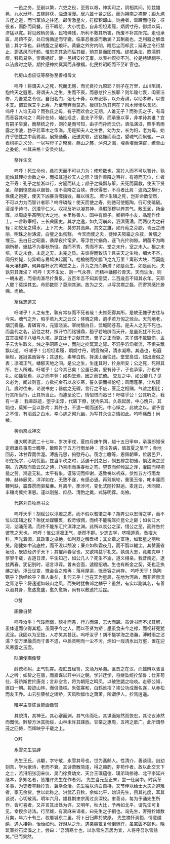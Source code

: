 <!-- { "loadSidebar": true } -->
　　一邑之务，至剧以繁，六吏之役，至劳以艰，神实司之，阴相其间。矧兹雄邑，九水洑环，五稼鲜获，浊流澶漫。居六雄十紧之区，而为朔南之襟带；距九馗五逹之道，而当军旅之往还。邮传激星火，符牒积邱山。饷挽者，雷蹄而电毂；征役者，雨卧而风餐。日不暇给，大小忧患，自非坦坦素履，炳炳寸丹，御烦以简，济猛以寛。将见政柄旁落，民物殚残，所利不救其所害，所废不补其所完。走也承匮，局蹐不安，处已愧循途而守辙，临事忍推波而助澜？其剸裁也，乏利器之解盘错；其才华也，非绣腹之呈琅玕。黄霸之外穷内眀，瞠后尘而却武；延寿之令行禁止，遡髙风而汗颜。惟思先其急而后其缓，勉其易而图其难。综核条法，煦濡恫瘝，移风易俗，崇善擿奸，使一邑相安扵无事，以表神贶扵不刋。扵是特建祠宇，以洁歳时之祭，期扵感神扵冥冥而非徼福，化民扵昭昭而不至旷官也。

　　代房山虑应征等祭弥至善祖母文

　　呜呼！将谓夫人之死，死而无憾，而光贲扵九原耶？则子在万里，山川阻阔，抱终天之遐思。将谓夫人之生，生而不辰，而恩怠扵三族耶？则年踰七袠，闺壸洁修，为吾党之令仪。自归名门，殆七十朞，以奉祀事，以介寿祺，以助孝养，以鬯本支。谓宜保艾乎上寿，乃至奄弃而莫追。板舆轨轨其何在？风木惨惨以含悲。
呜呼！人谁无母？而弥氏之母，有子而欢会之无期。人谁无子？而弥氏之子，有母而音容其何之！两孙在侍，灿灿瑶芝，虽支子不祭，而承重以享，非孝孙其谁？宜有嗣子举奠，而祭统之传，则扵是而可知，由子而孙而云仍，涵泓演溢，煦乎若雨露之渗漉，勃乎若草木之华滋。用是知夫人之生世，幼为女，长为妇，老为母，始终乎徳性之中而弗渝。展祭通衢，祇送灵软，逐铭旌而雨泣，望魂气而飙驰。一以表枌榆之义分，一以写母子之暌离。燕山之麓，泸沟之湄，埋黄壤而深窅，缭青山之委蛇。神其来格！安灵扵兹。

　　祭许生文

　　呜呼！死生命也，悬扵天而不可以力为；修短数也，寓扵人而不可以智计。孰能烛其理扵命数之中，而扣其道扵天人之际？谓作善降之百祥，有德而无位，仁者之不寿：孔子之接淅以行，穷阨而转走；颜子之操瓢与箪，夭死而莫救，使天下贤圣，颠倒惶惑而以自咎。谓不善降之百殃，谗谀得志，不肖者比肩：盗跖之横行，侏儒之饱死，使天下凶暴贪噬攘敓，藉以得志。
若许生璘之死，岂非命数使然，不可以力为而智计者耶？呜呼璘哉！使天而使之寿，则徳可使甄陶，行可使砥砺。浸淫乎诗书，沉潜乎仁义。収视反听以凝其神，涤瑕荡秽以养其气。敷玉润，扬金晖，以周旋乎髙明光大之地。乡里称善人，国中有颜子。卿相呼小友，品题作佳士。一言取宰相，三长典国史。其才之逸，如九河崩奔，泗溟荡潏，而两仪为之轩轾；如蛟龙之得水，上下扵天，莫穷其诡异。其文之雄，如丹葩之芬腴，青云之绮丽，明珠之射涛波，白璧之出氛翳。
今天而使之夭，徒悼夫陨霜之杀菽，黄壤之埋玉。去白日之昭垂，袭厚夜扵窀穸。等浮世扵蜗角，逐飞光扵驹隙。朝菌不为晦朔所移，蟪蛄不为春秋所役。苗而不秀，秀而不实。堂之未升，室之未入。根之未培，实之未食。未定之天，未完之质。夫谁得而致诘？且夫天之生物，细大不齐，同归扵毙，何异蜩与鷽鸠决起而飞，枪榆枋而笑鹏飞之九万里？寓形大块，而莫能与天壤相弊，何异覆杯水扵坳堂之上，芥为之舟而斯滞？如是而生，如是而死，夫孰穷其涯涘？
呜呼！天不生汝，则一气永存，而精神蟠郁扵青天。天而生汝，则一朝永逝，而骨肉澌尽扵黄泉。五百年吾不知其宿契，二百歳吾不知其永年。天耶人耶？莫探其玄。命耶数耶？莫测其渊。故为之文，以写灵襟之磊，而寄冥感扵渺绵。尚飨。

　　祭徐志道文

　　吁嗟乎！人之有生，孰有常存而不死者哉！夫惟死得其所，是故无愧乎古往与今来。魂气之升，昭乎若九天之云汉；体魄之降，逈乎若万仭之琼台。天荒地老，烟沉雾霾。青磷宵冷，元猿晓哀。宰树翳白日，佳城閟苍苔。是夫人之无不死也。而盖代之名，迈往之材，照汗竹而铭锺鼎，豁乎若地辟而天开，是虽死犹不死也，宜其振耀乎八垠与九垓。是宜比干之献其忠，曽子之正而毙，夫子谓不敢毁伤，孟子云舍生取义。烛之乎昭昭之中，而剖之扵冥冥之际。不汨乎滔滔者流，不惧夫飘飘以逝。
吁嗟乎！公坦坦素履，炯炯寸丹，明霞绚采，清氷凝寒。其遇也，彤庭紫枢，逐冠盖而容与；其退也，素琴白鹤，择溪山而往还。堂堂髙谊，超出庸俗之表；凛凛正气，蟠郁天地之间。是公之生，生逢其时，扵身所安；公之死，死得其所，在人所难。吁嗟乎！公今其已矣！公虽已矣，爰有孙子，子也承家，孙也守礼。如播获焉，以之而丰登；如构堂焉，因之而芘倚。
交友之中，如公能几？见义必为，闻过则喜。方欲托金石以永岁寒，誓久要而植伦纪；风雨蓬茅，尘埃砚几，歳时往来，论说书史；器度之无瑕，言行之不疵，匮乏之相赒，气谊之相比；行其所当行，止其所当止。而遽至沦亡，情怊恨而曷已！吁嗟乎公！公其听之，我有一语：
我辈踪迹，堕乎尘滓，代匮下僚，犹拘系耳。久乖起居，中心愧只。其始也，莫知一旦以卧疴；其终也，不遑一朝而送死。中心悼之，此故之以。谓予言之不信，有滔滔之白水，幸心旌之彻九幽，为写其永诀之情如此。呜呼痛哉！尚飨。

　　祷雨祭龙神文

　　维大明洪武二十七年，岁次甲戌，夏四月庚午朔，越十五日甲申，承事郎知保定府雄县事周士瞻等，敢昭告于五方行雨龙神：
苍生告病，值首夏之旱干；赤地回苏，沐甘霖而优渥。溥施元惠，俯慰丹心。窃念士瞻等，恩佩朝章，位居邑尹，职在抚字，心切忧勤。兹当平秩之时，适遇干封之日，悯五稼之初殖，惧沾溉之愆期。方遇烖而歌云汉之诗，乃喜雨而秉春秋之笔。望霓而仰倾盆之泽，灌园而释抱瓮之劳。鸿造无私，太平有象。谨陈词而伸谢，遂致祷以祈庥。伏惟五方行雨龙神，赫赫厥灵，洋洋如在，无致不遂，有感必通。再驾飙轮，重笺玉帝，叱丰霳而鞭列缺，震霹雳而驱蜚亷。月离毕，豕渉河，变化式随扵黙运。麦连云，禾同颖，丰穰尚冀扵湛恩。谨以刚鬛、庶品、清酌之奠，式陈明荐。尚飨。

　　代祭刘自牧尚书文

　　呜呼天乎！胡赋公以淳龎之质，而不假以耆耄之年？胡畀公以宏博之学，而不位以匡辅之权？殆犹龙媒騕褭，权竒俶倜，而终不能税驾扵昆仑之巅；如长江大河，汹涌荡潏，而终不能东汇扵溟浡之渊。此所以哀公之深，惜公之至，而终咎扵彼苍之天也。
呜呼！惟公凛凛正气，挺然不群。少志古学，哜嚅道真。蚤擢大科，声光着闻。其政事之卓絶，如利器之解盘根；其文章之富艳，如繁星之丽秋旻。刚健如中流底柱，而不没以颓波；亷介如秋霜夜月，而不翳以纎尘。其赞画省垣也，既欲经济乎天下；其擢拜春官也，又欲禆益乎礼文。孰谓大志，竟弗克申！
寥寥千载，古道日湮，平生知己，如公几人？死生不渝，道义相亲。我昔南迈，逮兹两春。犹记别时，话言谆谆。曽未会面，遽赋招魂。生也有断金之契，死也乏执绋之勤。浮云世变，慨会合之难再；落月屋梁，恍音容之尚存。
呜呼天乎！孰陶甄乎？孰经纶乎？善人委矣，复何云乎！岂在天为星辰，在地为河岳，而非若泉流之胥沦乎？将逺逝如岐山之凤，而失时犹鲁郊之麟乎？虽然，有实以副其名，有善以淑其身，愈逺愈盛，愈久愈新，尚有以敷遗扵后昆。

　　○赞

　　画像自赞

　　呜呼汝乎！气馁而弱，貌朴而愚，行方而滞，志大而踈。虽读书而不求其解，虽体道而仅得其粗。虽同乎今之人，而以圣贤为矩；墨虽食夫今之禄，而视轩冕犹泥涂。我固以为至拙，人亦笑其甚迂。呜呼汝乎！胡不挹学海之浩瀚，溥时雨之沾濡？使万里融贯而寸善不遗，中扄灵明而一尘不污，炯如一叚清氷出万壑，置在迎风寒露之玉壶。

　　陆漕使画像赞

　　醇徳积躬，正气轧霄。腹贮五经笥，文涌万斛潮。匪贾之在汉，而雄辨以骇世人之听；如贽之在唐，而嘉谋以开中兴之朝。学非迂学，将继坠统扵邹鲁；仕非苟仕，将跻斯世扵唐尧；言非空言，将为朝阳之鸣凤，以破狌鼯之哓哓。走辱公知，匪曰一朝。投迹山林，而侣渔樵。朱弦寡和，白鹤谁招？竢公功成而名遂，从赤松而友王乔。山云引藜杖之矫矫，天风吹幅巾之萧萧。所谓伊人，扵焉逍遥。

　　睢寜主簿陈世能画像赞

　　其貌清，其神王。其心塞而渊，其气伟而壮。其谋画宛然而恢宏，其论议沛然而慨忼。黔黎方沐其抚绥，山林未许其疎放。甘棠之惠周，五袴之歌广。此所谓恭茂之匹俦，而辉映乎千载之上。

　　○辞

　　氷雪先生哀辞

　　先生王氏，讳颙，字守敬，氷雪其号也，世为髙邮人。性清介，善谈理。自幼刻苦，学为歌诗，老而不衰。其诗萧散简逺，得之趣韵，非苟作者。故以此交天下之士，若浔阳张羽来仪、吴门徐贲幼文、天台王璞藴徳、璞弟琦修徳、北平李延兴继本，多知名者，皆推许先生在作者列。
先生当元至正末，尝一仕吴中。时兵革多事，为吏者率黩扵货，冀幸全活。先生独以清白自持，又节俸以给士大夫之避难者，家无余赀，世以此称之。洪武乙丑秋，余如北平，始识先生，目其礼度，耳其谈说，心切敬焉。明年六月，雄县荆聿宗禹过余深校。聿善诗，每为予诵先生所作，皆可喜者，又幷言其出处为详。又明年，秋大比，予再如北平，谓先生可复见，幸授余诗法。行至雄，有衰麻来谒者，曰先生之子絅也。询先生，客殁扵雄数月矣，年六十有三，权厝城东二里，将卜日归葬扵故原。
先生襟怀洞豁，情意缱绻，遇人接物，怡怡如也。好游从之乐，遇亲朋辄复倾倒徜徉，虽窘匮不顾也。晚筑室扵石梁溪之上，尝曰：“吾清寒士也，以氷雪名吾居为宜，人将呼吾氷雪翁矣。”已而果然。
